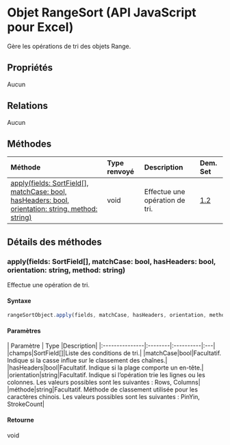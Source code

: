 # <a name="rangesort-object-javascript-api-for-excel"></a>Objet RangeSort (API JavaScript pour Excel)

Gère les opérations de tri des objets Range.

## <a name="properties"></a>Propriétés

Aucun

## <a name="relationships"></a>Relations
Aucun


## <a name="methods"></a>Méthodes

| Méthode           | Type renvoyé    |Description| Dem. Set|
|:---------------|:--------|:----------|:----|
|[apply(fields: SortField[], matchCase: bool, hasHeaders: bool, orientation: string, method: string)](#applyfields-sortfield-matchcase-bool-hasheaders-bool-orientation-string-method-string)|void|Effectue une opération de tri.|[1.2](../requirement-sets/excel-api-requirement-sets.md)|

## <a name="method-details"></a>Détails des méthodes


### <a name="applyfields-sortfield-matchcase-bool-hasheaders-bool-orientation-string-method-string"></a>apply(fields: SortField[], matchCase: bool, hasHeaders: bool, orientation: string, method: string)
Effectue une opération de tri.

#### <a name="syntax"></a>Syntaxe
```js
rangeSortObject.apply(fields, matchCase, hasHeaders, orientation, method);
```

#### <a name="parameters"></a>Paramètres
| Paramètre       | Type    |Description|
|:---------------|:--------|:----------|:---|
|champs|SortField[]|Liste des conditions de tri.|
|matchCase|bool|Facultatif. Indique si la casse influe sur le classement des chaînes.|
|hasHeaders|bool|Facultatif. Indique si la plage comporte un en-tête.|
|orientation|string|Facultatif. Indique si l’opération trie les lignes ou les colonnes.  Les valeurs possibles sont les suivantes : Rows, Columns|
|méthode|string|Facultatif. Méthode de classement utilisée pour les caractères chinois.  Les valeurs possibles sont les suivantes : PinYin, StrokeCount|

#### <a name="returns"></a>Retourne
void
